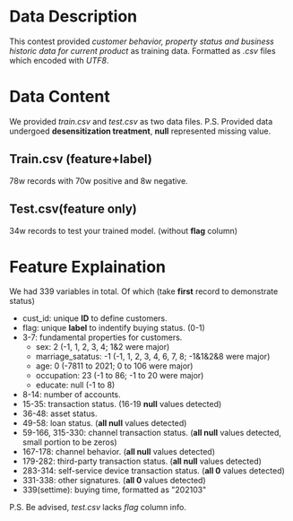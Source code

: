 # Data Description

This contest provided *customer behavior, property status and business historic data for current product* as training data. Formatted as *.csv* files which encoded with *UTF8*. 

# Data Content

We provided *train.csv* and *test.csv* as two data files. 
P.S. Provided data undergoed **desensitization treatment**, **null** represented missing value. 

## Train.csv (feature+label)

78w records with 70w positive and 8w negative. 

## Test.csv(feature only)

34w records to test your trained model. (without **flag** column)

# Feature Explaination

We had 339 variables in total. Of which (take **first** record to demonstrate status)

* cust_id: unique **ID** to define customers. 
* flag: unique **label** to indentify buying status. (0-1)
* 3-7: fundamental properties for customers.
    * sex: 2 (-1, 1, 2, 3, 4; 1&2 were major)
    * marriage_satatus: -1 (-1, 1, 2, 3, 4, 6, 7, 8; -1&1&2&8 were major)
    * age: 0 (-7811 to 2021; 0 to 106 were major)
    * occupation: 23 (-1 to 86; -1 to 20 were major)
    * educate: null (-1 to 8)
* 8-14: number of accounts. 
* 15-35: transaction status. (16-19 **null** values detected)
* 36-48: asset status. 
* 49-58: loan status. (**all null** values detected)
* 59-166, 315-330: channel transaction status. (**all null** values detected, small portion to be zeros)
* 167-178: channel behavior. (**all null** values detected)
* 179-282: third-party transaction status. (**all null** values detected)
* 283-314: self-service device transaction status. (**all 0** values detected)
* 331-338: other signatures. (**all 0** values detected)
* 339(settime): buying time, formatted as "202103"

P.S. Be advised, *test.csv* lacks *flag* column info. 